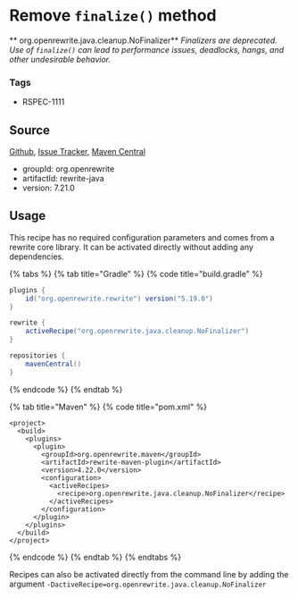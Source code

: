 # Remove `finalize()` method

** org.openrewrite.java.cleanup.NoFinalizer**
_Finalizers are deprecated. Use of `finalize()` can lead to performance issues, deadlocks, hangs, and other undesirable behavior._

### Tags

* RSPEC-1111

## Source

[Github](https://github.com/openrewrite/rewrite), [Issue Tracker](https://github.com/openrewrite/rewrite/issues), [Maven Central](https://search.maven.org/artifact/org.openrewrite/rewrite-java/7.21.0/jar)

* groupId: org.openrewrite
* artifactId: rewrite-java
* version: 7.21.0


## Usage

This recipe has no required configuration parameters and comes from a rewrite core library. It can be activated directly without adding any dependencies.

{% tabs %}
{% tab title="Gradle" %}
{% code title="build.gradle" %}
```groovy
plugins {
    id("org.openrewrite.rewrite") version("5.19.0")
}

rewrite {
    activeRecipe("org.openrewrite.java.cleanup.NoFinalizer")
}

repositories {
    mavenCentral()
}

```
{% endcode %}
{% endtab %}

{% tab title="Maven" %}
{% code title="pom.xml" %}
```markup
<project>
  <build>
    <plugins>
      <plugin>
        <groupId>org.openrewrite.maven</groupId>
        <artifactId>rewrite-maven-plugin</artifactId>
        <version>4.22.0</version>
        <configuration>
          <activeRecipes>
            <recipe>org.openrewrite.java.cleanup.NoFinalizer</recipe>
          </activeRecipes>
        </configuration>
      </plugin>
    </plugins>
  </build>
</project>
```
{% endcode %}
{% endtab %}
{% endtabs %}

Recipes can also be activated directly from the command line by adding the argument `-DactiveRecipe=org.openrewrite.java.cleanup.NoFinalizer`
